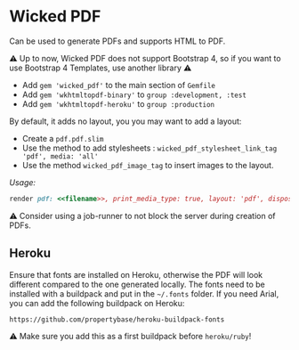 # Wicked PDF

Can be used to generate PDFs and supports HTML to PDF.

:warning: Up to now, Wicked PDF does not support Bootstrap 4, so if you want to use Bootstrap 4 Templates, use another library :warning:

* Add `gem 'wicked_pdf'` to the main section of `Gemfile`
* Add `gem 'wkhtmltopdf-binary'` to `group :development, :test`
* Add `gem 'wkhtmltopdf-heroku'` to `group :production`

By default, it adds no layout, you you may want to add a layout:

* Create a `pdf.pdf.slim`
* Use the method to add stylesheets : `wicked_pdf_stylesheet_link_tag 'pdf', media: 'all'`
* Use the method `wicked_pdf_image_tag` to insert images to the layout.

*Usage:*

```rb
render pdf: <<filename>>, print_media_type: true, layout: 'pdf', disposition: 'attachment'
```

:warning: Consider using a job-runner to not block the server during creation of PDFs.

## Heroku

Ensure that fonts are installed on Heroku, otherwise the PDF will look different compared to the one generated locally. The fonts need to be installed with a buildpack and put in the `~/.fonts` folder.
If you need Arial, you can add the following buildpack on Heroku:

`https://github.com/propertybase/heroku-buildpack-fonts`

:warning: Make sure you add this as a first buildpack before `heroku/ruby`!
